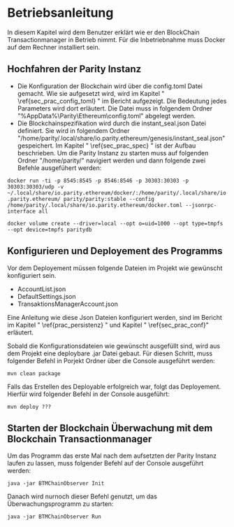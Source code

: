 # Betriebsanleitung
In diesem Kapitel wird dem Benutzer erklärt wie er den BlockChain Transactionmanager in Betrieb nimmt.
Für die Inbetriebnahme muss Docker auf dem Rechner installiert sein.
## Hochfahren der Parity Instanz
- Die Konfiguration der Blockchain wird über die config.toml Datei gemacht. Wie sie aufgesetzt wird, wird im Kapitel  " \ref{sec_prac_config_toml} " im Bericht aufgezeigt. Die Bedeutung jedes Parameters wird dort erläutert.  Die Datei muss in folgendem Ordner "%AppData%\Parity\Ethereum\config.toml" abgelegt werden.
- Die  Blockchainspezifikation wird durch die instant_seal.json Datei definiert. Sie wird in folgendem Ordner "/home/parity/.local/share/io.parity.ethereum/genesis/instant_seal.json" gespeichert. Im Kapitel " \ref{sec_prac_spec} " ist der Aufbau beschrieben. 
Um die Parity Instanz zu starten muss auf folgenden Ordner "/home/parity/" navigiert werden und dann folgende zwei Befehle ausgefühert werden:

```docker run -ti -p 8545:8545 -p 8546:8546 -p 30303:30303 -p 30303:30303/udp -v ~/.local/share/io.parity.ethereum/docker/:/home/parity/.local/share/io.parity.ethereum/ parity/parity:stable --config /home/parity/.local/share/io.parity.ethereum/docker.toml --jsonrpc-interface all ```

```docker volume create --driver=local --opt o=uid=1000 --opt type=tmpfs --opt device=tmpfs paritydb ```

## Konfigurieren und Deployement des Programms
Vor dem Deployement müssen folgende Dateien im Projekt wie gewünscht konfiguriert sein.
- AccountList.json
- DefaultSettings.json
- TransaktionsManagerAccount.json

Eine Anleitung wie diese Json Dateien konfiguriert werden, sind im Bericht im Kapitel " \ref{prac_persistenz} " und Kapitel "  \ref{sec_prac_conf}" erläutert.


Sobald die Konfigurationsdateien wie gewünscht ausgefüllt sind, wird aus dem Projekt eine deploybare .jar Datei gebaut.
Für diesen Schritt, muss folgender Befehl in Porjekt Ordner über die Console ausgeführt werden:

```mvn clean package```

Falls das Erstellen des Deployable erfolgreich war, folgt das Deployement. Hierfür wird folgender Befehl in der Console ausgeführt:

```mvn deploy ???```
 
## Starten der Blockchain Überwachung mit dem Blockchain Transactionmanager
Um das Programm das erste Mal nach dem aufsetzten der Parity Instanz laufen zu lassen, muss folgender Befehl auf der Console ausgeführt werden:

```java -jar BTMChainObserver Init```

Danach wird nurnoch dieser Befehl genutzt, um das Überwachungsprogramm zu starten:

```java -jar BTMChainObserver Run```

